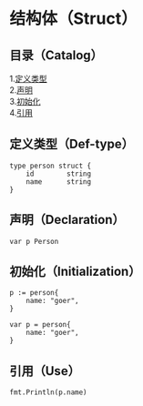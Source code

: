# 结构体（Struct）
## 目录（Catalog）
1.[定义类型](#定义类型def-type)</br>
2.[声明](#声明declaration)</br>
3.[初始化](#%初始化initialization)</br>
4.[引用](#引用use)</br>
## 定义类型（Def-type）
```
type person struct {
	id        string
	name      string
}
```
## 声明（Declaration）
```
var p Person
```
## 初始化（Initialization）
```
p := person{
	name: "goer",
}

var p = person{
	name: "goer",
}
```
## 引用（Use）
```
fmt.Println(p.name)
```
